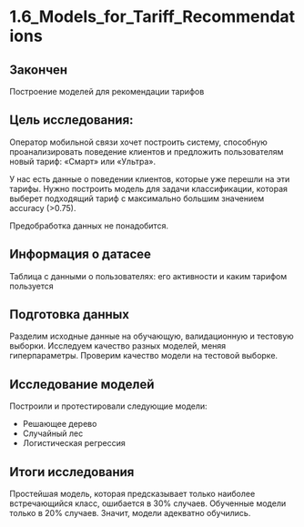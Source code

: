 # 1.6_Models_for_Tariff_Recommendations

## Закончен 

Построение моделей для рекомендации тарифов

## Цель исследования:
Оператор мобильной связи хочет построить систему, способную проанализировать поведение клиентов и предложить пользователям новый тариф: «Смарт» или «Ультра».

У нас есть данные о поведении клиентов, которые уже перешли на эти тарифы. Нужно построить модель для задачи классификации, которая выберет подходящий тариф с максимально большим значением accuracy (>0.75).

Предобработка данных не понадобится.

## Информация о датасее
Таблица с данными о пользователях: его активности и каким тарифом пользуется

## Подготовка данных
Разделим исходные данные на обучающую, валидационную и тестовую выборки. Исследуем качество разных моделей, меняя гиперпараметры. Проверим качество модели на тестовой выборке.

## Исследование моделей

Построили и протестировали следующие модели:
   - Решающее дерево
   - Случайный лес
   - Логистическая регрессия


## Итоги исследования

Простейшая модель, которая предсказывает только наиболее встречающийся класс, ошибается в 30% случаев. Обученные модели только в 20% случаев. Значит, модели адекватно обучились.
